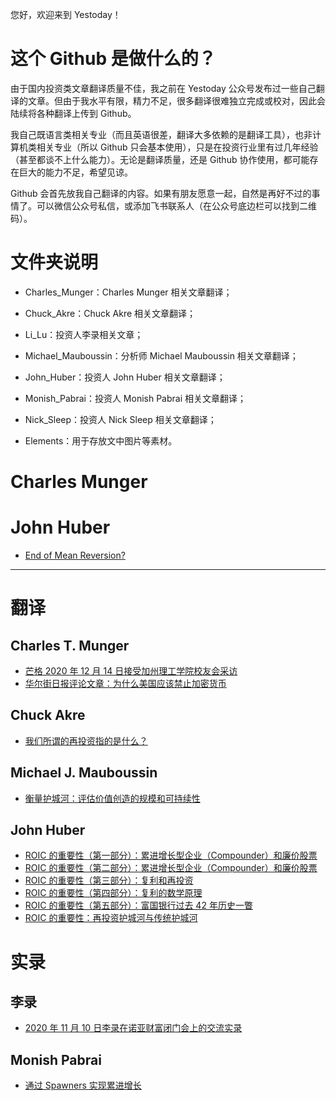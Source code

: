 您好，欢迎来到 Yestoday！

# 这个 Github 是做什么的？

由于国内投资类文章翻译质量不佳，我之前在 Yestoday 公众号发布过一些自己翻译的文章。但由于我水平有限，精力不足，很多翻译很难独立完成或校对，因此会陆续将各种翻译上传到 Github。

我自己既语言类相关专业（而且英语很差，翻译大多依赖的是翻译工具），也非计算机类相关专业（所以 Github 只会基本使用），只是在投资行业里有过几年经验（甚至都谈不上什么能力）。无论是翻译质量，还是 Github 协作使用，都可能存在巨大的能力不足，希望见谅。

Github 会首先放我自己翻译的内容。如果有朋友愿意一起，自然是再好不过的事情了。可以微信公众号私信，或添加飞书联系人（在公众号底边栏可以找到二维码）。

# 文件夹说明

- Charles_Munger：Charles Munger 相关文章翻译；

- Chuck_Akre：Chuck Akre 相关文章翻译；

- Li_Lu：投资人李录相关文章；

- Michael_Mauboussin：分析师 Michael Mauboussin 相关文章翻译；

- John_Huber：投资人 John Huber 相关文章翻译；

- Monish_Pabrai：投资人 Monish Pabrai 相关文章翻译；

- Nick_Sleep：投资人 Nick Sleep 相关文章翻译；

- Elements：用于存放文中图片等素材。

# Charles Munger

# John Huber

- [End of Mean Reversion?](https://github.com/pzponge/Yestoday/blob/main/John_Huber/End_of_Mean_Reversion.md)

---

# 翻译

## Charles T. Munger

- [芒格 2020 年 12 月 14 日接受加州理工学院校友会采访](https://github.com/pzponge/Yestoday/blob/main/Translation/%E8%8A%92%E6%A0%BC%202020%20%E5%B9%B4%2012%20%E6%9C%88%2014%20%E6%97%A5%E6%8E%A5%E5%8F%97%E5%8A%A0%E5%B7%9E%E7%90%86%E5%B7%A5%E5%AD%A6%E9%99%A2%E6%A0%A1%E5%8F%8B%E4%BC%9A%E9%87%87%E8%AE%BF.md)
- [华尔街日报评论文章：为什么美国应该禁止加密货币](https://github.com/pzponge/Yestoday/blob/main/Translation/%E4%B8%BA%E4%BB%80%E4%B9%88%E7%BE%8E%E5%9B%BD%E5%BA%94%E8%AF%A5%E7%A6%81%E6%AD%A2%E5%8A%A0%E5%AF%86%E8%B4%A7%E5%B8%81.md)

## Chuck Akre

- [我们所谓的再投资指的是什么？](https://github.com/pzponge/Yestoday/blob/main/Translation/%E6%88%91%E4%BB%AC%E6%89%80%E8%B0%93%E7%9A%84%E5%86%8D%E6%8A%95%E8%B5%84%E6%8C%87%E7%9A%84%E6%98%AF%E4%BB%80%E4%B9%88%EF%BC%9F.md)

## Michael J. Mauboussin

- [衡量护城河：评估价值创造的规模和可持续性](https://github.com/pzponge/Yestoday/blob/main/Translation/%E8%A1%A1%E9%87%8F%E6%8A%A4%E5%9F%8E%E6%B2%B3%EF%BC%9A%E8%AF%84%E4%BC%B0%E4%BB%B7%E5%80%BC%E5%88%9B%E9%80%A0%E7%9A%84%E8%A7%84%E6%A8%A1%E5%92%8C%E5%8F%AF%E6%8C%81%E7%BB%AD%E6%80%A7.md)

## John Huber

- [ROIC 的重要性（第一部分）：累进增长型企业（Compounder）和廉价股票](https://github.com/pzponge/Yestoday/blob/main/Translation/ROIC%20%E7%9A%84%E9%87%8D%E8%A6%81%E6%80%A7%EF%BC%88%E7%AC%AC%E4%B8%80%E9%83%A8%E5%88%86%EF%BC%89%EF%BC%9A%E7%B4%AF%E8%BF%9B%E5%A2%9E%E9%95%BF%E5%9E%8B%E4%BC%81%E4%B8%9A%EF%BC%88Compounder%EF%BC%89%E5%92%8C%E5%BB%89%E4%BB%B7%E8%82%A1%E7%A5%A8.md)
- [ROIC 的重要性（第二部分）：累进增长型企业（Compounder）和廉价股票](https://github.com/pzponge/Yestoday/blob/main/Translation/ROIC%20%E7%9A%84%E9%87%8D%E8%A6%81%E6%80%A7%EF%BC%88%E7%AC%AC%E4%BA%8C%E9%83%A8%E5%88%86%EF%BC%89%EF%BC%9A%E7%B4%AF%E8%BF%9B%E5%A2%9E%E9%95%BF%E5%9E%8B%E4%BC%81%E4%B8%9A%EF%BC%88Compounder%EF%BC%89%E5%92%8C%E5%BB%89%E4%BB%B7%E8%82%A1%E7%A5%A8.md)
- [ROIC 的重要性（第三部分）：复利和再投资](https://github.com/pzponge/Yestoday/blob/main/Translation/ROIC%20%E7%9A%84%E9%87%8D%E8%A6%81%E6%80%A7%EF%BC%88%E7%AC%AC%E4%B8%89%E9%83%A8%E5%88%86%EF%BC%89%EF%BC%9A%E5%A4%8D%E5%88%A9%E5%92%8C%E5%86%8D%E6%8A%95%E8%B5%84.md)
- [ROIC 的重要性（第四部分）：复利的数学原理](https://github.com/pzponge/Yestoday/blob/main/Translation/ROIC%20%E7%9A%84%E9%87%8D%E8%A6%81%E6%80%A7%EF%BC%88%E7%AC%AC%E5%9B%9B%E9%83%A8%E5%88%86%EF%BC%89%EF%BC%9A%E5%A4%8D%E5%88%A9%E7%9A%84%E6%95%B0%E5%AD%A6%E5%8E%9F%E7%90%86.md)
- [ROIC 的重要性（第五部分）：富国银行过去 42 年历史一瞥](https://github.com/pzponge/Yestoday/blob/main/Translation/ROIC%20%E7%9A%84%E9%87%8D%E8%A6%81%E6%80%A7%EF%BC%88%E7%AC%AC%E4%BA%94%E9%83%A8%E5%88%86%EF%BC%89%EF%BC%9A%E5%AF%8C%E5%9B%BD%E9%93%B6%E8%A1%8C%E8%BF%87%E5%8E%BB%2042%20%E5%B9%B4%E5%8E%86%E5%8F%B2%E4%B8%80%E7%9E%A5.md)
- [ROIC 的重要性：再投资护城河与传统护城河](https://github.com/pzponge/Yestoday/blob/main/Translation/ROIC%20%E7%9A%84%E9%87%8D%E8%A6%81%E6%80%A7%EF%BC%9A%E5%86%8D%E6%8A%95%E8%B5%84%E6%8A%A4%E5%9F%8E%E6%B2%B3%E4%B8%8E%E4%BC%A0%E7%BB%9F%E6%8A%A4%E5%9F%8E%E6%B2%B3.md)

# 实录

## 李录

- [2020 年 11 月 10 日李录在诺亚财富闭门会上的交流实录](https://github.com/pzponge/Yestoday/blob/main/Transcription/2020%20%E5%B9%B4%2011%20%E6%9C%88%2010%20%E6%97%A5%E6%9D%8E%E5%BD%95%E5%9C%A8%E8%AF%BA%E4%BA%9A%E8%B4%A2%E5%AF%8C%E9%97%AD%E9%97%A8%E4%BC%9A%E4%B8%8A%E7%9A%84%E4%BA%A4%E6%B5%81%E5%AE%9E%E5%BD%95.md)

## Monish Pabrai

- [通过 Spawners 实现累进增长](https://github.com/pzponge/Yestoday/blob/main/Transcription/%E9%80%9A%E8%BF%87%20Spawners%20%E5%AE%9E%E7%8E%B0%E7%B4%AF%E8%BF%9B%E5%A2%9E%E9%95%BF.md)
